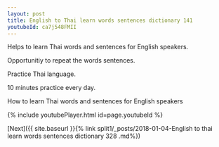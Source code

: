 ```yaml
---
layout: post
title: English to Thai learn words sentences dictionary 141 
youtubeId: ca7j548FMII
---
```

 
 
Helps to learn Thai words and sentences for English speakers.

Opportunitiy to repeat the words sentences. 

Practice Thai language. 
 
10 minutes practice every day. 
 
How to learn Thai words and sentences for English speakers 
 
{% include youtubePlayer.html id=page.youtubeId %}
 
 
[Next]({{ site.baseurl }}{% link  split1/_posts/2018-01-04-English to thai learn words sentences dictionary 328 .md%})
 
